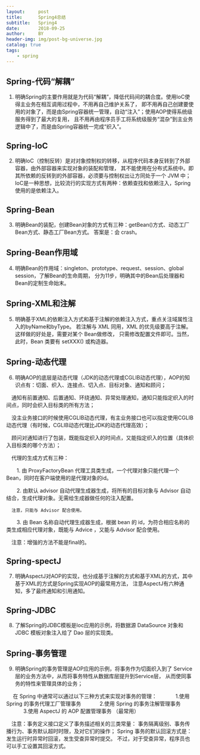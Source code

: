 ```yaml
---
layout:     post
title:      Spring4总结
subtitle:   Spring4
date:       2018-09-25
author:     BY
header-img: img/post-bg-universe.jpg
catalog: true
tags:
    - spring
---
```



## Spring-代码“解耦”

1. 明确Spring的主要作用就是为代码“解耦”，降低代码间的耦合度。使用IoC使得主业务在相互调用过程中，不用再自己维护关系了，
即不用再自己创建要使用的对象了，而是由Spring容器统一管理，自动“注入”；使用AOP使得系统级服务得到了最大的复用，
且不用再由程序员手工将系统级服务“混杂”到主业务逻辑中了，而是由Spring容器统一完成“织入”。


## Spring-IoC

2. 明确IoC（控制反转）是对对象控制权的转移，从程序代码本身反转到了外部容器，由外部容器来实现对象的装配和管理，
其不能使用在分布式系统中。即其所依赖的反转到的外部容器，必须要与控制权出让方同处于一个 JVM 中；　
IoC是一种思想，比较流行的实现方式有两种：依赖查找和依赖注入，Spring使用的是依赖注入。


## Spring-Bean

3. 明确Bean的装配，创建Bean对象的方式有三种：getBean()方式、动态工厂Bean方式、静态工厂Bean方式。
答案是：会 crash。


## Spring-Bean作用域

4. 明确Bean的作用域：singleton、prototype、request、session、global session，了解Bean的生命周期，
分为11步，明确其中的Bean后处理器和Bean的定制生命始末。


## Spring-XML和注解

5. 明确基于XML的依赖注入方式和基于注解的依赖注入方式，重点关注域属性注入的byName和byType。
若注解与 XML 同用，XML 的优先级要高于注解。这样做的好处是，需要对某个 Bean做修改，
只需修改配置文件即可。当然，此时，Bean 类要有 setXXX() 或构造器。

 
## Spring-动态代理

6. 明确AOP的底层是动态代理（JDK的动态代理或CGLIB动态代理），AOP的知识点有：切面、织入、连接点、切入点、目标对象、通知和顾问；

　通知有前置通知、后置通知、环绕通知、异常处理通知，通知只能指定织入的时间点，同时会织入目标类的所有方法；

　没主业务接口的时候使用CGLIB动态代理，有主业务接口也可以指定使用CGLIB动态代理（有时候，CGLIB动态代理比JDK的动态代理高效）；

　顾问对通知进行了包装，既能指定织入的时间点，又能指定织入的位置（具体织入目标类的哪个方法）；

　代理的生成方式有三种：

　　1. 由 ProxyFactoryBean 代理工具类生成，一个代理对象只能代理一个Bean，同时在客户端使用的是代理对象的id。

　　2. 由默认 advisor 自动代理生成器生成，将所有的目标对象与 Advisor 自动结合，生成代理对象。无需给生成器做任何的注入配置。
      
      注意，只能与 Advisor 配合使用。

　　3. 由 Bean 名称自动代理生成器生成，根据 bean 的 id，为符合相应名称的类生成相应代理对象，既能与 Advice ，又能与 Advisor 配合使用。

　注意：增强的方法不能是final的。
 
 
## Spring-spectJ

7. 明确AspectJ对AOP的实现，也分成基于注解的方式和基于XML的方式，其中基于XML的方式是Spring实现AOP的最常用方法，
注意AspectJ有六种通知，多了最终通知和引用通知。

 
## Spring-JDBC
 
8. 了解Spring的JDBC模板是Ioc应用的示例，将数据源 DataSource 对象和 JDBC 模板对象注入给了 Dao 层的实现类。

 
## Spring-事务管理
 
9. 明确Spring的事务管理是AOP应用的示例，将事务作为切面织入到了 Service 层的业务方法中，从而将事务特性从数据库层提升到Service层，
从而使同事务的特性来管理具体的业务；

　 在 Spring 中通常可以通过以下三种方式来实现对事务的管理： 
　 　　1.使用 Spring 的事务代理工厂管理事务 
　　　 2.使用 Spring 的事务注解管理事务 
　　　 3.使用 AspectJ 的 AOP 配置管理事务 （最常用）


　注意：事务定义接口定义了事务描述相关的三类常量：
    事务隔离级别、事务传播行为、事务默认超时时限，及对它们的操作；
    Spring 事务的默认回滚方式是：发生运行时异常时回滚，发生受查异常时提交。
    不过，对于受查异常，程序员也可以手工设置其回滚方式。

